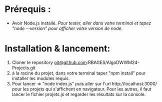 # Prérequis : 
* Avoir Node.js installé.
*Pour tester, aller dans votre terminal et tapez "node --version" pour afficher votre version de node.*

# Installation & lancement:
1. Cloner le repository git@github.com:RBAGES/AlgoDWWM24-Projects.git
2. à la racine du projet, dans votre terminal taper "npm install" pour installer les modules requis.
3. Pour lancer => "node index.js" puis aller sur l'url http://localhost:3000/ pour les projets qui s'affichent en navigateur. Pour les autres, il faut lancer le fichier projets.js et regarder les résultats sur la console.